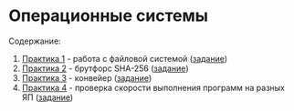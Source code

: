 # Операционные системы

Содержание:

1. [Практика 1](https://github.com/baksist/os-labs/tree/master/os-lab-1) - работа с файловой системой ([задание](https://hackmd.io/@0x41/OS_Lab_1))
2. [Практика 2](https://github.com/baksist/os-labs/tree/master/os-lab-2) - брутфорс SHA-256 ([задание](https://hackmd.io/@0x41/OS_Lab_2))
3. [Практика 3](https://github.com/baksist/os-labs/tree/master/os-lab-3) - конвейер ([задание](https://hackmd.io/@0x41/OS_Lab_3))
4. [Практика 4](https://github.com/baksist/os-labs/tree/master/os-lab-4) - проверка скорости выполнения программ на разных ЯП ([задание](https://hackmd.io/@0x41/OS_Lab_4))
